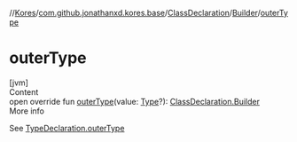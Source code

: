 //[Kores](../../../index.md)/[com.github.jonathanxd.kores.base](../../index.md)/[ClassDeclaration](../index.md)/[Builder](index.md)/[outerType](outer-type.md)



# outerType  
[jvm]  
Content  
open override fun [outerType](outer-type.md)(value: [Type](https://docs.oracle.com/javase/8/docs/api/java/lang/reflect/Type.html)?): [ClassDeclaration.Builder](index.md)  
More info  


See [TypeDeclaration.outerType](../../-type-declaration/outer-type.md)

  



